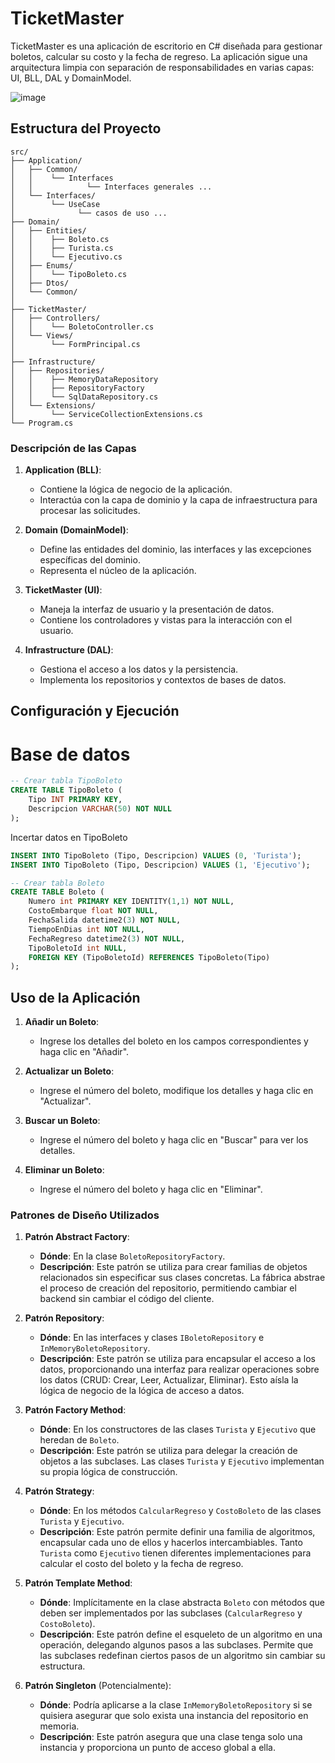 # TicketMaster

TicketMaster es una aplicación de escritorio en C# diseñada para gestionar boletos, calcular su costo y la fecha de regreso. La aplicación sigue una arquitectura limpia con separación de responsabilidades en varias capas: UI, BLL, DAL y DomainModel.

![image](https://github.com/gmolinas/TicketMaster/assets/90208075/94354fcf-eaeb-470c-ae0f-b556b98dff7e)

## Estructura del Proyecto

```plaintext
src/
├── Application/
│   ├── Common/
│   │    └── Interfaces
│   │            └── Interfaces generales ...
│   └── Interfaces/
│        └── UseCase
│              └── casos de uso ...
├── Domain/
│   ├── Entities/
│   │    ├── Boleto.cs
│   │    ├── Turista.cs
│   │    └── Ejecutivo.cs
│   ├── Enums/
│   │    └── TipoBoleto.cs
│   ├── Dtos/
│   └── Common/
│       
├── TicketMaster/
│   ├── Controllers/
│   │    └── BoletoController.cs
│   └── Views/
│        └── FormPrincipal.cs
│ 
├── Infrastructure/
│   ├── Repositories/
│   │    ├── MemoryDataRepository
│   │    ├── RepositoryFactory
│   │    └── SqlDataRepository.cs
│   └── Extensions/
│        └── ServiceCollectionExtensions.cs
└── Program.cs
```

### Descripción de las Capas

1. **Application (BLL)**:
   - Contiene la lógica de negocio de la aplicación.
   - Interactúa con la capa de dominio y la capa de infraestructura para procesar las solicitudes.

2. **Domain (DomainModel)**:
   - Define las entidades del dominio, las interfaces y las excepciones específicas del dominio.
   - Representa el núcleo de la aplicación.

3. **TicketMaster (UI)**:
   - Maneja la interfaz de usuario y la presentación de datos.
   - Contiene los controladores y vistas para la interacción con el usuario.

4. **Infrastructure (DAL)**:
   - Gestiona el acceso a los datos y la persistencia.
   - Implementa los repositorios y contextos de bases de datos.

## Configuración y Ejecución


# Base de datos

```sql
-- Crear tabla TipoBoleto
CREATE TABLE TipoBoleto (
    Tipo INT PRIMARY KEY,
    Descripcion VARCHAR(50) NOT NULL
);
```
Incertar datos en TipoBoleto
```sql
INSERT INTO TipoBoleto (Tipo, Descripcion) VALUES (0, 'Turista');
INSERT INTO TipoBoleto (Tipo, Descripcion) VALUES (1, 'Ejecutivo');
```
```sql
-- Crear tabla Boleto
CREATE TABLE Boleto (
	Numero int PRIMARY KEY IDENTITY(1,1) NOT NULL,
	CostoEmbarque float NOT NULL,
	FechaSalida datetime2(3) NOT NULL,
	TiempoEnDias int NOT NULL,
	FechaRegreso datetime2(3) NOT NULL,
	TipoBoletoId int NULL,
    FOREIGN KEY (TipoBoletoId) REFERENCES TipoBoleto(Tipo)
);
```

## Uso de la Aplicación

1. **Añadir un Boleto**:
   - Ingrese los detalles del boleto en los campos correspondientes y haga clic en "Añadir".

2. **Actualizar un Boleto**:
   - Ingrese el número del boleto, modifique los detalles y haga clic en "Actualizar".

3. **Buscar un Boleto**:
   - Ingrese el número del boleto y haga clic en "Buscar" para ver los detalles.

4. **Eliminar un Boleto**:
   - Ingrese el número del boleto y haga clic en "Eliminar".


### Patrones de Diseño Utilizados

1. **Patrón Abstract Factory**:
   - **Dónde**: En la clase `BoletoRepositoryFactory`.
   - **Descripción**: Este patrón se utiliza para crear familias de objetos relacionados sin especificar sus clases concretas. La fábrica abstrae el proceso de creación del repositorio, permitiendo cambiar el backend sin cambiar el código del cliente.

2. **Patrón Repository**:
   - **Dónde**: En las interfaces y clases `IBoletoRepository` e `InMemoryBoletoRepository`.
   - **Descripción**: Este patrón se utiliza para encapsular el acceso a los datos, proporcionando una interfaz para realizar operaciones sobre los datos (CRUD: Crear, Leer, Actualizar, Eliminar). Esto aísla la lógica de negocio de la lógica de acceso a datos.

3. **Patrón Factory Method**:
   - **Dónde**: En los constructores de las clases `Turista` y `Ejecutivo` que heredan de `Boleto`.
   - **Descripción**: Este patrón se utiliza para delegar la creación de objetos a las subclases. Las clases `Turista` y `Ejecutivo` implementan su propia lógica de construcción.

4. **Patrón Strategy**:
   - **Dónde**: En los métodos `CalcularRegreso` y `CostoBoleto` de las clases `Turista` y `Ejecutivo`.
   - **Descripción**: Este patrón permite definir una familia de algoritmos, encapsular cada uno de ellos y hacerlos intercambiables. Tanto `Turista` como `Ejecutivo` tienen diferentes implementaciones para calcular el costo del boleto y la fecha de regreso.

5. **Patrón Template Method**:
   - **Dónde**: Implícitamente en la clase abstracta `Boleto` con métodos que deben ser implementados por las subclases (`CalcularRegreso` y `CostoBoleto`).
   - **Descripción**: Este patrón define el esqueleto de un algoritmo en una operación, delegando algunos pasos a las subclases. Permite que las subclases redefinan ciertos pasos de un algoritmo sin cambiar su estructura.

6. **Patrón Singleton** (Potencialmente):
   - **Dónde**: Podría aplicarse a la clase `InMemoryBoletoRepository` si se quisiera asegurar que solo exista una instancia del repositorio en memoria.
   - **Descripción**: Este patrón asegura que una clase tenga solo una instancia y proporciona un punto de acceso global a ella.
